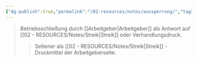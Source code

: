 ```yaml
---
{"dg-publish":true,"permalink":"/02-resources/notes/aussperrung/","tags":["arbeitsrecht/arbeitskampf"],"noteIcon":"","updated":"2025-10-29T12:59:02.965+01:00"}
---
```


>Betriebsschließung durch [[Arbeitgeber\|Arbeitgeber]] als Antwort auf [[02 - RESOURCES/Notes/Streik\|Streik]] oder Verhandlungsdruck.
>>Seltener als [[02 - RESOURCES/Notes/Streik\|Streik]] - Druckmittel der Arbeitgeberseite.